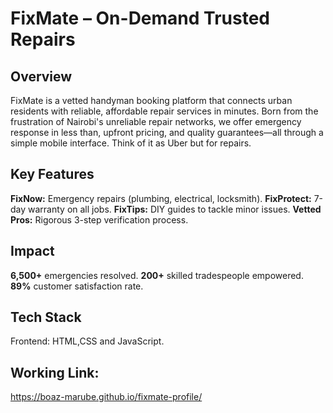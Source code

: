# FixMate – On-Demand Trusted Repairs

## **Overview**
FixMate is a vetted handyman booking platform that connects urban residents with reliable,
affordable repair services in minutes. Born from the frustration of Nairobi's unreliable repair networks,
we offer emergency response in less than, upfront pricing, and quality guarantees—all through a simple mobile interface.
Think of it as Uber but for repairs.

## Key Features
 **FixNow:** Emergency repairs (plumbing, electrical, locksmith).
**FixProtect:** 7-day warranty on all jobs.
**FixTips:** DIY guides to tackle minor issues.
**Vetted Pros:** Rigorous 3-step verification process.

## Impact
**6,500+** emergencies resolved.
**200+** skilled tradespeople empowered.
**89%** customer satisfaction rate.

## Tech Stack
Frontend: HTML,CSS and JavaScript.

## Working Link:
https://boaz-marube.github.io/fixmate-profile/
